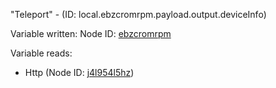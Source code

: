 "Teleport" - (ID: local.ebzcromrpm.payload.output.deviceInfo)

Variable written:
Node ID: [ebzcromrpm](../nodes/ebzcromrpm.md)

Variable reads:
* Http (Node ID: [j4l954l5hz](../nodes/j4l954l5hz.md))
